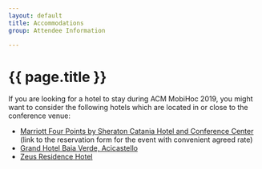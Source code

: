```yaml
---
layout: default
title: Accommodations
group: Attendee Information

---
```


# {{ page.title }}

If you are looking for a hotel to stay during ACM MobiHoc 2019, you might want to consider the following hotels which are located in or close to the conference venue:

- [Marriott Four Points by Sheraton Catania Hotel and Conference Center](https://www.marriott.com/hotels/travel/ctasi-four-points-catania-hotel-and-conference-center/)  (link to the reservation form for the event with convenient agreed rate)
- [Grand Hotel Baia Verde, Acicastello](https://www.baiaverde.it/en/)
- [Zeus Residence Hotel](http://zeusresidencehotel.it)